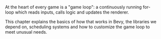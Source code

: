 At the heart of every game is a "game loop": a continuously running for-loop which reads inputs, calls logic and updates the renderer.

This chapter explains the basics of how that works in Bevy, the libraries we depend on, scheduling systems and how to customize the game loop to meet unusual needs.

